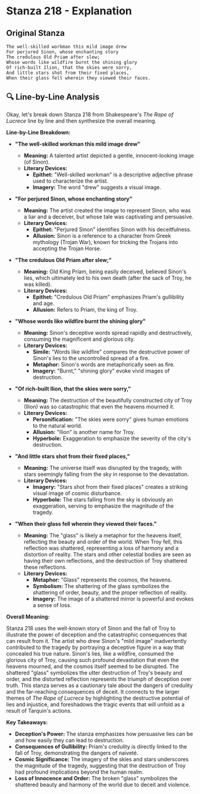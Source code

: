 # Stanza 218 - Explanation

## Original Stanza
```
The well-skilled workman this mild image drew
For perjured Sinon, whose enchanting story
The credulous Old Priam after slew;
Whose words like wildfire burnt the shining glory
Of rich-built Ilion, that the skies were sorry,
And little stars shot from their fixed places,
When their glass fell wherein they viewed their faces.
```

## 🔍 Line-by-Line Analysis
Okay, let's break down Stanza 218 from Shakespeare's *The Rape of Lucrece* line by line and then synthesize the overall meaning.

**Line-by-Line Breakdown:**

*   **"The well-skilled workman this mild image drew"**
    *   **Meaning:** A talented artist depicted a gentle, innocent-looking image (of Sinon).
    *   **Literary Devices:**
        *   **Epithet:** "Well-skilled workman" is a descriptive adjective phrase used to characterize the artist.
        *   **Imagery:** The word "drew" suggests a visual image.

*   **"For perjured Sinon, whose enchanting story"**
    *   **Meaning:** The artist created the image to represent Sinon, who was a liar and a deceiver, but whose tale was captivating and persuasive.
    *   **Literary Devices:**
        *   **Epithet:** "Perjured Sinon" identifies Sinon with his deceitfulness.
        *   **Allusion:** Sinon is a reference to a character from Greek mythology (Trojan War), known for tricking the Trojans into accepting the Trojan Horse.

*   **"The credulous Old Priam after slew;"**
    *   **Meaning:** Old King Priam, being easily deceived, believed Sinon's lies, which ultimately led to his own death (after the sack of Troy, he was killed).
    *   **Literary Devices:**
        *   **Epithet:** "Credulous Old Priam" emphasizes Priam's gullibility and age.
        *   **Allusion:** Refers to Priam, the king of Troy.

*   **"Whose words like wildfire burnt the shining glory"**
    *   **Meaning:** Sinon's deceptive words spread rapidly and destructively, consuming the magnificent and glorious city.
    *   **Literary Devices:**
        *   **Simile:** "Words like wildfire" compares the destructive power of Sinon's lies to the uncontrolled spread of a fire.
        *   **Metaphor:** Sinon's words are metaphorically seen as fire.
        *   **Imagery:** "Burnt," "shining glory" evoke vivid images of destruction.

*   **"Of rich-built Ilion, that the skies were sorry,"**
    *   **Meaning:** The destruction of the beautifully constructed city of Troy (Ilion) was so catastrophic that even the heavens mourned it.
    *   **Literary Devices:**
        *   **Personification:** "The skies were sorry" gives human emotions to the natural world.
        *   **Allusion:** "Ilion" is another name for Troy.
        *   **Hyperbole:** Exaggeration to emphasize the severity of the city's destruction.

*   **"And little stars shot from their fixed places,"**
    *   **Meaning:** The universe itself was disrupted by the tragedy, with stars seemingly falling from the sky in response to the devastation.
    *   **Literary Devices:**
        *   **Imagery:** "Stars shot from their fixed places" creates a striking visual image of cosmic disturbance.
        *   **Hyperbole:** The stars falling from the sky is obviously an exaggeration, serving to emphasize the magnitude of the tragedy.

*   **"When their glass fell wherein they viewed their faces."**
    *   **Meaning:** The "glass" is likely a metaphor for the heavens itself, reflecting the beauty and order of the world. When Troy fell, this reflection was shattered, representing a loss of harmony and a distortion of reality. The stars and other celestial bodies are seen as having their own reflections, and the destruction of Troy shattered these reflections.
    *   **Literary Devices:**
        *   **Metaphor:** "Glass" represents the cosmos, the heavens.
        *   **Symbolism:** The shattering of the glass symbolizes the shattering of order, beauty, and the proper reflection of reality.
        *   **Imagery:** The image of a shattered mirror is powerful and evokes a sense of loss.

**Overall Meaning:**

Stanza 218 uses the well-known story of Sinon and the fall of Troy to illustrate the power of deception and the catastrophic consequences that can result from it.  The artist who drew Sinon's "mild image" inadvertently contributed to the tragedy by portraying a deceptive figure in a way that concealed his true nature. Sinon's lies, like a wildfire, consumed the glorious city of Troy, causing such profound devastation that even the heavens mourned, and the cosmos itself seemed to be disrupted. The shattered "glass" symbolizes the utter destruction of Troy's beauty and order, and the distorted reflection represents the triumph of deception over truth. This stanza serves as a cautionary tale about the dangers of credulity and the far-reaching consequences of deceit. It connects to the larger themes of *The Rape of Lucrece* by highlighting the destructive potential of lies and injustice, and foreshadows the tragic events that will unfold as a result of Tarquin's actions.

**Key Takeaways:**

*   **Deception's Power:**  The stanza emphasizes how persuasive lies can be and how easily they can lead to destruction.
*   **Consequences of Gullibility:**  Priam's credulity is directly linked to the fall of Troy, demonstrating the dangers of naiveté.
*   **Cosmic Significance:** The imagery of the skies and stars underscores the magnitude of the tragedy, suggesting that the destruction of Troy had profound implications beyond the human realm.
*   **Loss of Innocence and Order:** The broken "glass" symbolizes the shattered beauty and harmony of the world due to deceit and violence.
